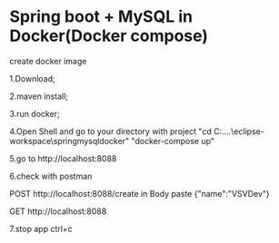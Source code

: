 # Spring boot + MySQL in Docker(Docker compose)
create docker image

1.Download;

2.maven install;

3.run docker;

4.Open Shell and go to your directory with project 
"cd C:....\eclipse-workspace\springmysqldocker"
  "docker-compose up"
  
     
5.go to http://localhost:8088 

6.check with postman

POST http://localhost:8088/create 
in Body paste {"name":"VSVDev"}

GET http://localhost:8088


7.stop app 
  ctrl+c

